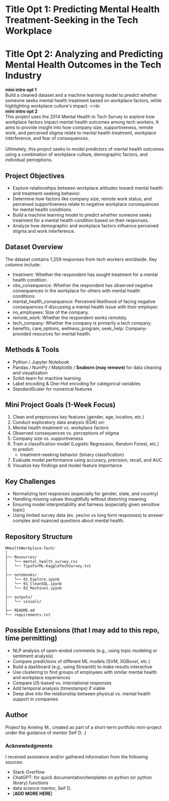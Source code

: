 # Title Opt 1: Predicting Mental Health Treatment-Seeking in the Tech Workplace
# Title Opt 2: Analyzing and Predicting Mental Health Outcomes in the Tech Industry
**mini intro opt 1** 
<br> Build a cleaned dataset and a machine learning model to predict whether someone seeks mental health treatment based on workplace factors, while highlighting workplace culture's impact.
<>br
<br>**mini intro opt 2** 
<br>This project uses the 2014 Mental Health in Tech Survey to explore how workplace factors impact mental health outcomes among tech workers. It aims to provide insight into how company size, supportiveness, remote work, and perceived stigma relate to mental health treatment, workplace interference, and fear of consequences.
<br>
<br>Ultimately, this project seeks to model predictors of mental health outcomes using a combination of workplace culture, demographic factors, and individual perceptions.

## Project Objectives
- Explore relationships between workplace attitudes toward mental health and treatment-seeking behavior.
- Determine how factors like company size, remote work status, and perceived supportiveness relate to negative workplace consequences for mental health conditions.
- Build a machine learning model to predict whether someone seeks treatment for a mental health condition based on their responses.
- Analyze how demographic and workplace factors influence perceived stigma and work interference.
## Dataset Overview
The dataset contains 1,259 responses from tech workers worldwide. Key columns include:
- treatment: Whether the respondent has sought treatment for a mental health condition.
- obs_consequence: Whether the respondent has observed negative consequences in the workplace for others with mental health conditions.
- mental_health_consequence: Perceived likelihood of facing negative consequences if discussing a mental health issue with their employer.
- no_employees: Size of the company.
- remote_work: Whether the respondent works remotely.
- tech_company: Whether the company is primarily a tech company.
- benefits, care_options, wellness_program, seek_help: Company-provided resources for mental health.

## Methods & Tools
- Python / Jupyter Notebook
- Pandas / NumPy / Matplotlib / **Seaborn (may remove)** for data cleaning and visualization
- Scikit-learn for machine learning
- Label encoding & One-Hot encoding for categorical variables
- StandardScaler for numerical features

## Mini Project Goals (1-Week Focus)
1. Clean and preprocess key features (gender, age, location, etc.)
2. Conduct exploratory data analysis (EDA) on:
3. Mental health treatment vs. workplace factors
4. Observed consequences vs. perceptions of stigma
5. Company size vs. supportiveness
6. Train a classification model (Logistic Regression, Random Forest, etc.) to predict:
   - treatment-seeking behavior (binary classification)
7. Evaluate model performance using accuracy, precision, recall, and AUC
8. Visualize key findings and model feature importance

## Key Challenges
- Normalizing text responses (especially for gender, state, and country)
- Handling missing values thoughtfully without distorting meaning
- Ensuring model interpretability and fairness (especially given sensitive topic)
- Using limited survey data (ex. yes/no vs long form responses) to answer complex and nuanced questions about mental health.

## Repository Structure
```
MHealthWorkplace-Tech/
│
├── Resources/
│   └── mental_health_survey.csv
|   └── TipsForML-KaggleTechSurvey.txt
│
├── notebooks/
|   └── 01_Explore.ipynb
│   └── 01_CleanSQL.ipynb
│   └── 02_Machine1.ipynb
│
├── outputs/
│   └── visuals/
│
├── README.md
└── requirements.txt
```
## Possible Extensions (that I may add to this repo, time permitting)
- NLP analysis of open-ended comments (e.g., using topic modeling or sentiment analysis)
- Compare predictions of different ML models (SVM, XGBoost, etc.)
- Build a dashboard (e.g., using Streamlit) to make results interactive
- Use clustering to find groups of employees with similar mental health and workplace experiences
- Compare US-based vs. international responses
- Add temporal analysis (timestamps) if viable
- Deep dive into the relationship between physical vs. mental health support in companies

## Author
Project by Arielmy M., created as part of a short-term portfolio mini-project under the guidance of mentor Seif D. :)

### Acknowledgments
I received assistance and/or gathered information from the following sources:
- Stack Overflow
- ChatGPT: for quick documentation/templates on python (or python library) functions
- data science mentor, Seif D.
- [**ADD MORE HERE**]
